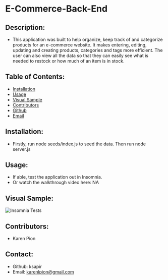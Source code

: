 # E-Commerce-Back-End

## Description:
- This application was built to help organize, keep track of and categorize products for an e-commerce website. It makes entering, editing, updating and creating products, categories and tags more efficient. The user can also view all the data so that they can easily see what is needed to restock or how much of an item is in stock. 

## Table of Contents:
- [Installation](#installation)
- [Usage](#usage)
- [Visual Sample](#visual)
- [Contributors](#contributors)
- [Github](#github)
- [Email](#email)

## Installation:
- Firstly, run node seeds/index.js to seed the data. Then run node server.js

## Usage:
- If able, test the application out in Insomnia.
- Or watch the walkthrough video here:
NA

## Visual Sample:
![Insomnia Tests](NA)

## Contributors:
- Karen Pion

## Contact:
- Github: ksapir
- Email: karenlpion@gmail.com